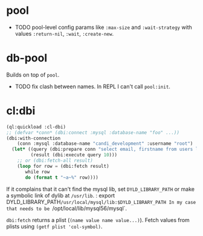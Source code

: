 # pool

- TODO pool-level config params like `:max-size` and `:wait-strategy` with
  values `:return-nil`, `:wait`, `:create-new`.

# db-pool

Builds on top of `pool`.

- TODO fix clash between names. In REPL I can't call `pool:init`.

# cl:dbi

```lisp
(ql:quickload :cl-dbi)
;; (defvar *conn* (dbi:connect :mysql :database-name "foo" ...))
(dbi:with-connection
    (conn :mysql :database-name "candi_development" :username "root")
  (let* ((query (dbi:prepare conn "select email, firstname from users limit ?"))
         (result (dbi:execute query 10)))
    ;; or (dbi:fetch-all result)
    (loop for row = (dbi:fetch result)
       while row
       do (format t "~a~%" row))))
```

If it complains that it can't find the mysql lib, set `DYLD_LIBRARY_PATH` or
make a symbolic link of dylib at `/usr/lib`.
: export DYLD_LIBRARY_PATH`/usr/local/mysql/lib:$DYLD_LIBRARY_PATH
In my case that needs to be `/opt/local/lib/mysql56/mysql`.

`dbi:fetch` returns a plist (`(name value name value...)`).
Fetch values from plists using `(getf plist 'col-symbol)`.

